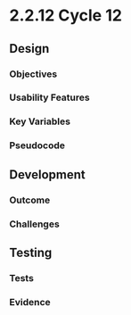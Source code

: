 # 2.2.12 Cycle 12

## Design

### Objectives

### Usability Features

### Key Variables

### Pseudocode

## Development

### Outcome

### Challenges

## Testing

### Tests

### Evidence
